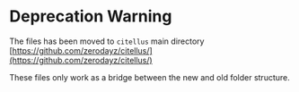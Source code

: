# Deprecation Warning

The files has been moved to `citellus` main directory [https://github.com/zerodayz/citellus/](https://github.com/zerodayz/citellus/)

These files only work as a bridge between the new and old folder structure.
